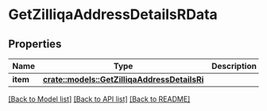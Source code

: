 # GetZilliqaAddressDetailsRData

## Properties

Name | Type | Description | Notes
------------ | ------------- | ------------- | -------------
**item** | [**crate::models::GetZilliqaAddressDetailsRi**](GetZilliqaAddressDetailsRI.md) |  | 

[[Back to Model list]](../README.md#documentation-for-models) [[Back to API list]](../README.md#documentation-for-api-endpoints) [[Back to README]](../README.md)


